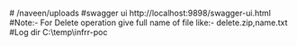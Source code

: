#<server directory>
/naveen/uploads 
#swagger ui
http://localhost:9898/swagger-ui.html
#Note:-
For Delete operation give full name of file like:- delete.zip,name.txt
#Log dir
C:\temp\infrr-poc